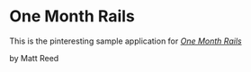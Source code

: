 # One Month Rails

This is the pinteresting sample application for [*One Month Rails*](http://onemonthrails.com)

by Matt Reed